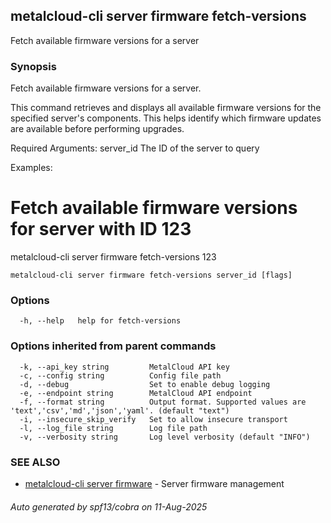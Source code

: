 ## metalcloud-cli server firmware fetch-versions

Fetch available firmware versions for a server

### Synopsis

Fetch available firmware versions for a server.

This command retrieves and displays all available firmware versions for the 
specified server's components. This helps identify which firmware updates 
are available before performing upgrades.

Required Arguments:
  server_id              The ID of the server to query

Examples:
  # Fetch available firmware versions for server with ID 123
  metalcloud-cli server firmware fetch-versions 123


```
metalcloud-cli server firmware fetch-versions server_id [flags]
```

### Options

```
  -h, --help   help for fetch-versions
```

### Options inherited from parent commands

```
  -k, --api_key string         MetalCloud API key
  -c, --config string          Config file path
  -d, --debug                  Set to enable debug logging
  -e, --endpoint string        MetalCloud API endpoint
  -f, --format string          Output format. Supported values are 'text','csv','md','json','yaml'. (default "text")
  -i, --insecure_skip_verify   Set to allow insecure transport
  -l, --log_file string        Log file path
  -v, --verbosity string       Log level verbosity (default "INFO")
```

### SEE ALSO

* [metalcloud-cli server firmware](metalcloud-cli_server_firmware.md)	 - Server firmware management

###### Auto generated by spf13/cobra on 11-Aug-2025
